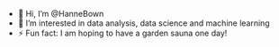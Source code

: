 - 👋 Hi, I’m @HanneBown
- 👀 I’m interested in data analysis, data science and machine learning
- ⚡ Fun fact: I am hoping to have a garden sauna one day!

<!---
HanneBown/HanneBown is a ✨ special ✨ repository because its `README.md` (this file) appears on your GitHub profile.
You can click the Preview link to take a look at your changes.
--->
